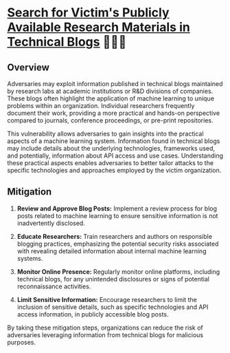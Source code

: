 # [Search for Victim's Publicly Available Research Materials in Technical Blogs](https://atlas.mitre.org/techniques/AML.T0000.002) 🧑‍💻📝

## Overview

Adversaries may exploit information published in technical blogs maintained by research labs at academic institutions or R&D divisions of companies. These blogs often highlight the application of machine learning to unique problems within an organization. Individual researchers frequently document their work, providing a more practical and hands-on perspective compared to journals, conference proceedings, or pre-print repositories.

This vulnerability allows adversaries to gain insights into the practical aspects of a machine learning system. Information found in technical blogs may include details about the underlying technologies, frameworks used, and potentially, information about API access and use cases. Understanding these practical aspects enables adversaries to better tailor attacks to the specific technologies and approaches employed by the victim organization.

## Mitigation

1. **Review and Approve Blog Posts:** Implement a review process for blog posts related to machine learning to ensure sensitive information is not inadvertently disclosed.

2. **Educate Researchers:** Train researchers and authors on responsible blogging practices, emphasizing the potential security risks associated with revealing detailed information about internal machine learning systems.

3. **Monitor Online Presence:** Regularly monitor online platforms, including technical blogs, for any unintended disclosures or signs of potential reconnaissance activities.

4. **Limit Sensitive Information:** Encourage researchers to limit the inclusion of sensitive details, such as specific technologies and API access information, in publicly accessible blog posts.

By taking these mitigation steps, organizations can reduce the risk of adversaries leveraging information from technical blogs for malicious purposes.
